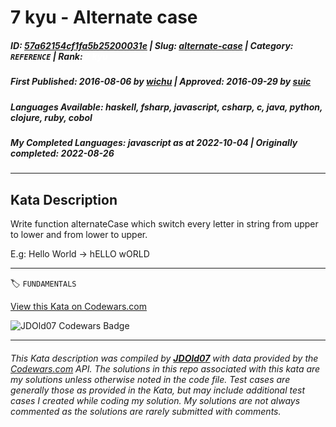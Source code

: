 # 7 kyu - Alternate case

##### **ID**: [57a62154cf1fa5b25200031e](https://www.codewars.com/kata/57a62154cf1fa5b25200031e) | **Slug**: [alternate-case](https://www.codewars.com/kata/57a62154cf1fa5b25200031e) | **Category**: `REFERENCE` | **Rank**: <span style="color:white">7 kyu</span>

##### **First Published**: 2016-08-06 ***by*** [wichu](https://www.codewars.com/users/wichu) | **Approved**: 2016-09-29 ***by*** [suic](https://www.codewars.com/users/suic)

##### **Languages Available**: haskell, fsharp, javascript, csharp, c, java, python, clojure, ruby, cobol

##### **My Completed Languages**: javascript ***as at*** 2022-10-04 | **Originally completed**: 2022-08-26

---

## Kata Description


Write function alternateCase which switch every letter in string from upper to lower and from lower to upper.

E.g: Hello World -> hELLO wORLD

---


🏷 `FUNDAMENTALS`


[View this Kata on Codewars.com](https://www.codewars.com/kata/57a62154cf1fa5b25200031e)

![](https://www.codewars.com/users/jdold07/badges/large "JDOld07 Codewars Badge")

---

###### *This Kata description was compiled by [**JDOld07**](https://tpstech.dev) with data provided by the [Codewars.com](https://www.codewars.com) API.  The solutions in this repo associated with this kata are my solutions unless otherwise noted in the code file.  Test cases are generally those as provided in the Kata, but may include additional test cases I created while coding my solution.  My solutions are not always commented as the solutions are rarely submitted with comments.*

